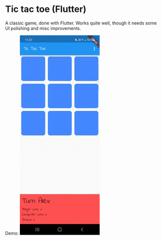 # Tic tac toe (Flutter)

A classic game, done with Flutter.
Works quite well, though it needs some UI polishing and misc improvements.

Demo:
![Demo gif](tic_tac_toe.gif)
